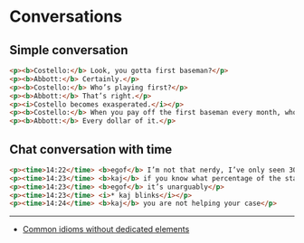 # Conversations

## Simple conversation
```html
<p><b>Costello:</b> Look, you gotta first baseman?</p>
<p><b>Abbott:</b> Certainly.</p>
<p><b>Costello:</b> Who’s playing first?</p>
<p><b>Abbott:</b> That’s right.</p>
<p><i>Costello becomes exasperated.</i></p>
<p><b>Costello:</b> When you pay off the first baseman every month, who gets the money?</p>
<p><b>Abbott:</b> Every dollar of it.</p>
```

## Chat conversation with time
```html
<p><time>14:22</time> <b>egof</b> I’m not that nerdy, I’ve only seen 30% of the star trek episodes</p>
<p><time>14:23</time> <b>kaj</b> if you know what percentage of the star trek episodes you have seen, you are inarguably nerdy</p>
<p><time>14:23</time> <b>egof</b> it’s unarguably</p>
<p><time>14:23</time> <i>* kaj blinks</i></p>
<p><time>14:24</time> <b>kaj</b> you are not helping your case</p>
```

---

* [Common idioms without dedicated elements](http://w3c.github.io/html/common-idioms-without-dedicated-elements.html#conversations)